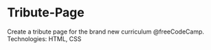 # Tribute-Page
Create a tribute page for the brand new curriculum @freeCodeCamp.
Technologies:
HTML, CSS
